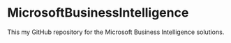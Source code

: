 # MicrosoftBusinessIntelligence
This my GitHub repository for the Microsoft Business Intelligence solutions.
